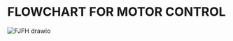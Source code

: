 # FLOWCHART FOR MOTOR CONTROL

![FJFH drawio](https://user-images.githubusercontent.com/101009958/164981212-8e8af239-e470-412b-b69f-8b8bfab7d8b1.png)

